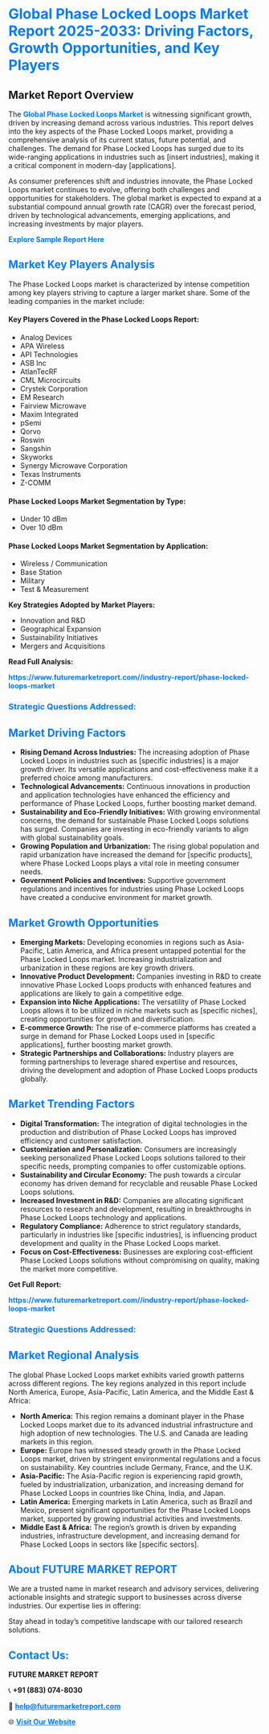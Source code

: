 <h1 style="color: #007BFF;">Global Phase Locked Loops Market Report 2025-2033: Driving Factors, Growth Opportunities, and Key Players</h1>

<section id="overview">
<h2>Market Report Overview</h2>
<p>The <a href="https://www.futuremarketreport.com//industry-report/phase-locked-loops-market" style="color: #007BFF; text-decoration: none;"><strong>Global Phase Locked Loops Market</strong></a> is witnessing significant growth, driven by increasing demand across various industries. This report delves into the key aspects of the Phase Locked Loops market, providing a comprehensive analysis of its current status, future potential, and challenges. The demand for Phase Locked Loops has surged due to its wide-ranging applications in industries such as [insert industries], making it a critical component in modern-day [applications].</p>
<p>As consumer preferences shift and industries innovate, the Phase Locked Loops market continues to evolve, offering both challenges and opportunities for stakeholders. The global market is expected to expand at a substantial compound annual growth rate (CAGR) over the forecast period, driven by technological advancements, emerging applications, and increasing investments by major players.</p>
</section>

<section id="overview">
<p><a href="https://www.futuremarketreport.com//request-sample/reportId=47341" style="color: #007BFF; text-decoration: none;"><strong>Explore Sample Report Here</strong></a></p>
</section>

<section id="key-players">
<h2 style="color: #007BFF;">Market Key Players Analysis</h2>
<p>The Phase Locked Loops market is characterized by intense competition among key players striving to capture a larger market share. Some of the leading companies in the market include:</p>
<h4>Key Players Covered in the Phase Locked Loops Report:</h4>
<ul><li>Analog Devices</li><li>APA Wireless</li><li>API Technologies</li><li>ASB Inc</li><li>AtlanTecRF</li><li>CML Microcircuits</li><li>Crystek Corporation</li><li>EM Research</li><li>Fairview Microwave</li><li>Maxim Integrated</li><li>pSemi</li><li>Qorvo</li><li>Roswin</li><li>Sangshin</li><li>Skyworks</li><li>Synergy Microwave Corporation</li><li>Texas Instruments</li><li>Z-COMM</li></ul>
<h4>Phase Locked Loops Market Segmentation by Type:</h4>
<ul><li>Under 10 dBm</li><li>Over 10 dBm</li></ul>

<h4>Phase Locked Loops Market Segmentation by Application:</h4>
<ul><li>Wireless / Communication</li><li>Base Station</li><li>Military</li><li>Test &amp; Measurement</li></ul>
<p><strong>Key Strategies Adopted by Market Players:</strong></p>
<ul>
<li>Innovation and R&D</li>
<li>Geographical Expansion</li>
<li>Sustainability Initiatives</li>
<li>Mergers and Acquisitions</li>
</ul>
</section>

<section>
<p><strong>Read Full Analysis: </strong></p><a href="https://www.futuremarketreport.com//industry-report/phase-locked-loops-market" style="color: #007BFF; text-decoration: none;"><strong>https://www.futuremarketreport.com//industry-report/phase-locked-loops-market</strong></a>
<h3 style="color: #007BFF;">Strategic Questions Addressed:</h3>
</section>

<section id="driving-factors">
<h2 style="color: #007BFF;">Market Driving Factors</h2>
<ul>
<li><strong>Rising Demand Across Industries:</strong> The increasing adoption of Phase Locked Loops in industries such as [specific industries] is a major growth driver. Its versatile applications and cost-effectiveness make it a preferred choice among manufacturers.</li>
<li><strong>Technological Advancements:</strong> Continuous innovations in production and application technologies have enhanced the efficiency and performance of Phase Locked Loops, further boosting market demand.</li>
<li><strong>Sustainability and Eco-Friendly Initiatives:</strong> With growing environmental concerns, the demand for sustainable Phase Locked Loops solutions has surged. Companies are investing in eco-friendly variants to align with global sustainability goals.</li>
<li><strong>Growing Population and Urbanization:</strong> The rising global population and rapid urbanization have increased the demand for [specific products], where Phase Locked Loops plays a vital role in meeting consumer needs.</li>
<li><strong>Government Policies and Incentives:</strong> Supportive government regulations and incentives for industries using Phase Locked Loops have created a conducive environment for market growth.</li>
</ul>
</section>

<section id="growth-opportunities">
<h2 style="color: #007BFF;">Market Growth Opportunities</h2>
<ul>
<li><strong>Emerging Markets:</strong> Developing economies in regions such as Asia-Pacific, Latin America, and Africa present untapped potential for the Phase Locked Loops market. Increasing industrialization and urbanization in these regions are key growth drivers.</li>
<li><strong>Innovative Product Development:</strong> Companies investing in R&D to create innovative Phase Locked Loops products with enhanced features and applications are likely to gain a competitive edge.</li>
<li><strong>Expansion into Niche Applications:</strong> The versatility of Phase Locked Loops allows it to be utilized in niche markets such as [specific niches], creating opportunities for growth and diversification.</li>
<li><strong>E-commerce Growth:</strong> The rise of e-commerce platforms has created a surge in demand for Phase Locked Loops used in [specific applications], further boosting market growth.</li>
<li><strong>Strategic Partnerships and Collaborations:</strong> Industry players are forming partnerships to leverage shared expertise and resources, driving the development and adoption of Phase Locked Loops products globally.</li>
</ul>
</section>

<section id="trending-factors">
<h2 style="color: #007BFF;">Market Trending Factors</h2>
<ul>
<li><strong>Digital Transformation:</strong> The integration of digital technologies in the production and distribution of Phase Locked Loops has improved efficiency and customer satisfaction.</li>
<li><strong>Customization and Personalization:</strong> Consumers are increasingly seeking personalized Phase Locked Loops solutions tailored to their specific needs, prompting companies to offer customizable options.</li>
<li><strong>Sustainability and Circular Economy:</strong> The push towards a circular economy has driven demand for recyclable and reusable Phase Locked Loops solutions.</li>
<li><strong>Increased Investment in R&D:</strong> Companies are allocating significant resources to research and development, resulting in breakthroughs in Phase Locked Loops technology and applications.</li>
<li><strong>Regulatory Compliance:</strong> Adherence to strict regulatory standards, particularly in industries like [specific industries], is influencing product development and quality in the Phase Locked Loops market.</li>
<li><strong>Focus on Cost-Effectiveness:</strong> Businesses are exploring cost-efficient Phase Locked Loops solutions without compromising on quality, making the market more competitive.</li>
</ul>
</section>

<section>
<p><strong>Get Full Report: </strong></p><a href="https://www.futuremarketreport.com//industry-report/phase-locked-loops-market" style="color: #007BFF; text-decoration: none;"><strong>https://www.futuremarketreport.com//industry-report/phase-locked-loops-market</strong></a>
<h3 style="color: #007BFF;">Strategic Questions Addressed:</h3>
</section>


<section id="regional-analysis">
<h2 style="color: #007BFF;">Market Regional Analysis</h2>
<p>The global Phase Locked Loops market exhibits varied growth patterns across different regions. The key regions analyzed in this report include North America, Europe, Asia-Pacific, Latin America, and the Middle East & Africa:</p>
<ul>
<li><strong>North America:</strong> This region remains a dominant player in the Phase Locked Loops market due to its advanced industrial infrastructure and high adoption of new technologies. The U.S. and Canada are leading markets in this region.</li>
<li><strong>Europe:</strong> Europe has witnessed steady growth in the Phase Locked Loops market, driven by stringent environmental regulations and a focus on sustainability. Key countries include Germany, France, and the U.K.</li>
<li><strong>Asia-Pacific:</strong> The Asia-Pacific region is experiencing rapid growth, fueled by industrialization, urbanization, and increasing demand for Phase Locked Loops in countries like China, India, and Japan.</li>
<li><strong>Latin America:</strong> Emerging markets in Latin America, such as Brazil and Mexico, present significant opportunities for the Phase Locked Loops market, supported by growing industrial activities and investments.</li>
<li><strong>Middle East & Africa:</strong> The region’s growth is driven by expanding industries, infrastructure development, and increasing demand for Phase Locked Loops in sectors like [specific sectors].</li>
</ul>
</section>

<footer>
<h2 style="color: #007BFF;">About FUTURE MARKET REPORT</h2>
<p>We are a trusted name in market research and advisory services, delivering actionable insights and strategic support to businesses across diverse industries. Our expertise lies in offering:</p>

<p>Stay ahead in today’s competitive landscape with our tailored research solutions.</p>

<h2 style="color: #007BFF;">Contact Us:</h2>
<p><strong>FUTURE MARKET REPORT</strong></p>
<p>📞 <strong>+91 (883) 074-8030</strong></p>
<p>📧 <strong><a href="mailto:help@futuremarketreport.com" style="color: #007BFF;">help@futuremarketreport.com</a></strong></p>
<p>🌐 <strong><a href="https://www.futuremarketreport.com/" style="color: #007BFF;">Visit Our Website</a></strong></p>
</footer>